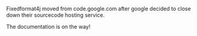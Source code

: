 Fixedformat4j moved from code.google.com after google decided to close down their sourcecode hosting service.

The documentation is on the way!
